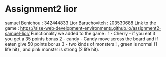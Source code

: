 # Assignment2 lior
 
samuel Benichou : 342444833
Lior Baruchovitch : 203530688
Link to the game : https://sise-web-development-environments.github.io/assignment2-samuel-lior/
Functionality we added to the game : 
 1 - Cherry - if you eat it you get a 35 points bonus
 2 - candy - Candy move across the board and if eaten give 50 points bonus
 3 - two kinds of monsters ! ,
     green is normal (1 life hit) , and pink monster is strong (2 life hit).
